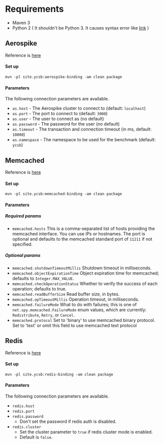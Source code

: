 # Requirements
- Maven 3
- Python 2 ( It shouldn't be Python 3. It causes syntax error like [link](https://github.com/brianfrankcooper/YCSB/issues/1530) )

## Aerospike
Reference is [here](https://github.com/brianfrankcooper/YCSB/tree/master/aerospike)
#### Set up
`mvn -pl site.ycsb:aerospike-binding -am clean package`

#### Parameters
The following connection parameters are available.
  * `as.host` - The Aerospike cluster to connect to (default: `localhost`)
  * `as.port` - The port to connect to (default: `3000`)
  * `as.user` - The user to connect as (no default)
  * `as.password` - The password for the user (no default)
  * `as.timeout` - The transaction and connection timeout (in ms, default: `10000`)
  * `as.namespace` - The namespace to be used for the benchmark (default: `ycsb`)

## Memcached
Reference is [here](https://github.com/brianfrankcooper/YCSB/tree/master/memcached)
#### Set up
`mvn -pl site.ycsb:memcached-binding -am clean package`

#### Parameters
##### Required params
- `memcached.hosts`
  This is a comma-separated list of hosts providing the memcached interface.
  You can use IPs or hostnames. The port is optional and defaults to the
  memcached standard port of `11211` if not specified.

##### Optional params
- `memcached.shutdownTimeoutMillis`
  Shutdown timeout in milliseconds.
- `memcached.objectExpirationTime`
  Object expiration time for memcached; defaults to `Integer.MAX_VALUE`.
- `memcached.checkOperationStatus`
  Whether to verify the success of each operation; defaults to true.
- `memcached.readBufferSize`
  Read buffer size, in bytes.
- `memcached.opTimeoutMillis`
  Operation timeout, in milliseconds.
- `memcached.failureMode`
  What to do with failures; this is one of `net.spy.memcached.FailureMode` enum
  values, which are currently: `Redistribute`, `Retry`, or `Cancel`.
- `memcached.protocol`
  Set to 'binary' to use memcached binary protocol. Set to 'text' or omit this field to use memcached text protocol
  
  
## Redis
Reference is [here](https://github.com/brianfrankcooper/YCSB/tree/master/redis)
#### Set up
`mvn -pl site.ycsb:redis-binding -am clean package`

#### Parameters
The following connection parameters are available.
- `redis.host`
- `redis.port`
- `redis.password`
  * Don't set the password if redis auth is disabled.
- `redis.cluster`
  * Set the cluster parameter to `true` if redis cluster mode is enabled.
  * Default is `false`.